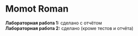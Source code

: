 # Momot Roman
<strong>Лабораторная работа 1:</strong> сделано с отчётом<br>
<strong>Лабораторная работа 2:</strong> сделано (кроме тестов и отчёта)
